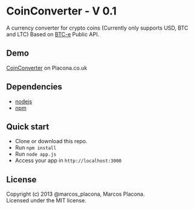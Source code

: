 CoinConverter - V 0.1
=============

A currency converter for crypto coins (Currently only supports USD, BTC and LTC)
Based on [BTC-e](https://btc-e.com) Public API.

## Demo
[CoinConverter](http://coinconverter.placona.co.uk) on Placona.co.uk

## Dependencies
* [nodejs](http://nodejs.org)
* [npm](https://npmjs.org/)

## Quick start
- Clone or download this repo.
- Run `npm install`
- Run `node app.js`
- Access your app in `http://localhost:3000`

## License
Copyright (c) 2013 @marcos_placona, Marcos Placona.  
Licensed under the MIT license.
